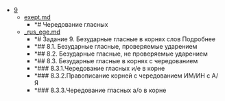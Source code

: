 - <a href = "E:\Node_projects\Node_Way\NBase\_Md\_Index\__Arch\_EGE\Русский\contaners\contaner_1\9\cat.9\dir.9.md">9</a>
    - <a href = "E:\Node_projects\Node_Way\NBase\_Md\_Index\__Arch\_EGE\Русский\contaners\contaner_1\9\exept.md">exept.md</a>
        - *# Чередование гласных
    - <a href = "E:\Node_projects\Node_Way\NBase\_Md\_Index\__Arch\_EGE\Русский\contaners\contaner_1\9\_rus_ege.md">_rus_ege.md</a>
        - *# Задание 9. Безударные гласные в корнях слов Подробнее
        - *## 8.1. Безударные гласные, проверяемые ударением
        - *## 8.2. Безударные гласные, не проверяемые ударением
        - *## 8.3. Безударные гласные в корнях с чередованием
        - *### 8.3.1.Чередование гласных и/е в корне
        - *### 8.3.2.Правописание корней с чередованием ИМ/ИН с А/Я
        - *### 8.3.3.Чередование гласных а/о в корне
